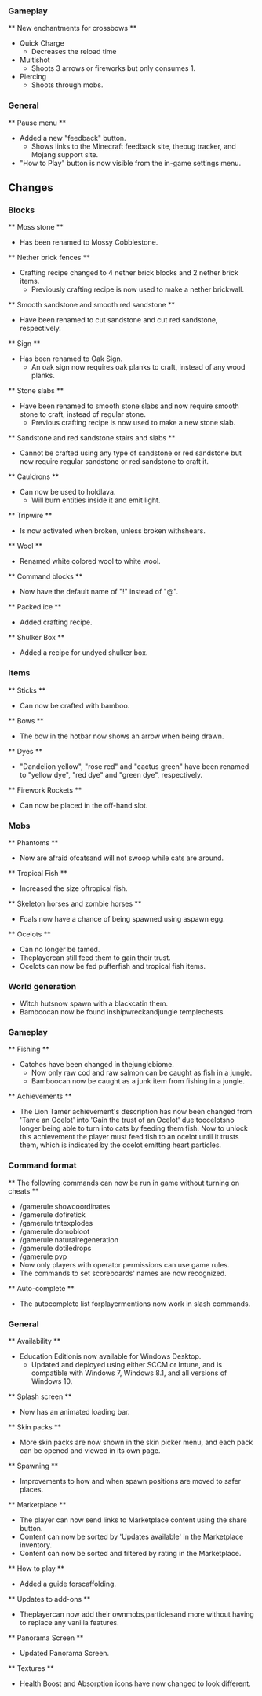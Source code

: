 ### Gameplay
** New enchantments for crossbows **
- Quick Charge
	- Decreases the reload time
- Multishot
	- Shoots 3 arrows or fireworks but only consumes 1.
- Piercing
	- Shoots through mobs.

### General
** Pause menu **
- Added a new "feedback" button.
	- Shows links to the Minecraft feedback site, thebug tracker, and Mojang support site.
- "How to Play" button is now visible from the in-game settings menu.

## Changes
### Blocks
** Moss stone **
- Has been renamed to Mossy Cobblestone.

** Nether brick fences **
- Crafting recipe changed to 4 nether brick blocks and 2 nether brick items.
	- Previously crafting recipe is now used to make a nether brickwall.

** Smooth sandstone and smooth red sandstone **
- Have been renamed to cut sandstone and cut red sandstone, respectively.

** Sign **
- Has been renamed to Oak Sign.
	- An oak sign now requires oak planks to craft, instead of any wood planks.

** Stone slabs **
- Have been renamed to smooth stone slabs and now require smooth stone to craft, instead of regular stone.
	- Previous crafting recipe is now used to make a new stone slab.

** Sandstone and red sandstone stairs and slabs **
- Cannot be crafted using any type of sandstone or red sandstone but now require regular sandstone or red sandstone to craft it.

** Cauldrons **
- Can now be used to holdlava.
	- Will burn entities inside it and emit light.

** Tripwire **
- Is now activated when broken, unless broken withshears.

** Wool **
- Renamed white colored wool to white wool.

** Command blocks **
- Now have the default name of "!" instead of "@".

** Packed ice **
- Added crafting recipe.

** Shulker Box **
- Added a recipe for undyed shulker box.

### Items
** Sticks **
- Can now be crafted with bamboo.

** Bows **
- The bow in the hotbar now shows an arrow when being drawn.

** Dyes **
- "Dandelion yellow", "rose red" and "cactus green" have been renamed to "yellow dye", "red dye" and "green dye", respectively.

** Firework Rockets **
- Can now be placed in the off-hand slot.

### Mobs
** Phantoms **
- Now are afraid ofcatsand will not swoop while cats are around.

** Tropical Fish **
- Increased the size oftropical fish.

** Skeleton horses and zombie horses **
- Foals now have a chance of being spawned using aspawn egg.

** Ocelots **
- Can no longer be tamed.
- Theplayercan still feed them to gain their trust.
- Ocelots can now be fed pufferfish and tropical fish items.

### World generation
- Witch hutsnow spawn with a blackcatin them.
- Bamboocan now be found inshipwreckandjungle templechests.

### Gameplay
** Fishing **
- Catches have been changed in thejunglebiome.
	- Now only raw cod and raw salmon can be caught as fish in a jungle.
	- Bamboocan now be caught as a junk item from fishing in a jungle.

** Achievements **
- The Lion Tamer achievement's description has now been changed from 'Tame an Ocelot' into 'Gain the trust of an Ocelot' due toocelotsno longer being able to turn into cats by feeding them fish. Now to unlock this achievement the player must feed fish to an ocelot until it trusts them, which is indicated by the ocelot emitting heart particles.

### Command format
** The following commands can now be run in game without turning on cheats **
- /gamerule showcoordinates
- /gamerule dofiretick
- /gamerule tntexplodes
- /gamerule domobloot
- /gamerule naturalregeneration
- /gamerule dotiledrops
- /gamerule pvp
- Now only players with operator permissions can use game rules.
- The commands to set scoreboards' names are now recognized.

** Auto-complete **
- The autocomplete list forplayermentions now work in slash commands.

### General
** Availability **
- Education Editionis now available for Windows Desktop.
	- Updated and deployed using either SCCM or Intune, and is compatible with Windows 7, Windows 8.1, and all versions of Windows 10.

** Splash screen **
- Now has an animated loading bar.

** Skin packs **
- More skin packs are now shown in the skin picker menu, and each pack can be opened and viewed in its own page.

** Spawning **
- Improvements to how and when spawn positions are moved to safer places.

** Marketplace **
- The player can now send links to Marketplace content using the share button.
- Content can now be sorted by 'Updates available' in the Marketplace inventory.
- Content can now be sorted and filtered by rating in the Marketplace.

** How to play **
- Added a guide forscaffolding.

** Updates to add-ons **
- Theplayercan now add their ownmobs,particlesand more without having to replace any vanilla features.

** Panorama Screen **
- Updated Panorama Screen.

** Textures **
- Health Boost and Absorption icons have now changed to look different.


